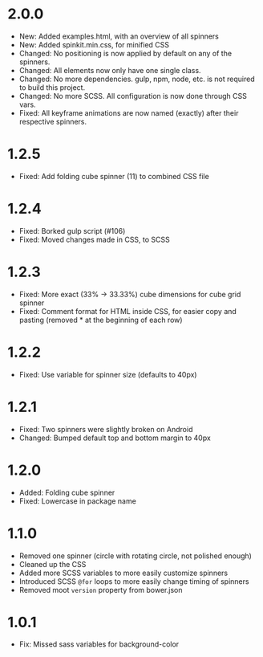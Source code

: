 # 2.0.0

* New: Added examples.html, with an overview of all spinners
* New: Added spinkit.min.css, for minified CSS
* Changed: No positioning is now applied by default on any of the spinners.
* Changed: All elements now only have one single class.
* Changed: No more dependencies. gulp, npm, node, etc. is not required to build this project.
* Changed: No more SCSS. All configuration is now done through CSS vars.
* Fixed: All keyframe animations are now named (exactly) after their respective spinners.

# 1.2.5

* Fixed: Add folding cube spinner (11) to combined CSS file

# 1.2.4

* Fixed: Borked gulp script (#106)
* Fixed: Moved changes made in CSS, to SCSS

# 1.2.3

* Fixed: More exact (33% -> 33.33%) cube dimensions for cube grid spinner
* Fixed: Comment format for HTML inside CSS, for easier copy and pasting (removed * at the beginning of each row)

# 1.2.2

* Fixed: Use variable for spinner size (defaults to 40px)

# 1.2.1

* Fixed: Two spinners were slightly broken on Android
* Changed: Bumped default top and bottom margin to 40px

# 1.2.0

* Added: Folding cube spinner
* Fixed: Lowercase in package name

# 1.1.0

* Removed one spinner (circle with rotating circle, not polished enough)
* Cleaned up the CSS
* Added more SCSS variables to more easily customize spinners
* Introduced SCSS `@for` loops to more easily change timing of spinners
* Removed moot `version` property from bower.json


# 1.0.1

* Fix: Missed sass variables for background-color
